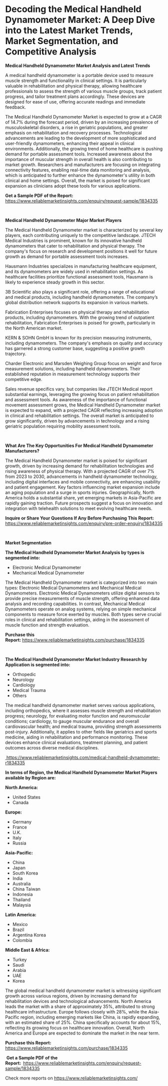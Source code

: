 <p><h1>Decoding the Medical Handheld Dynamometer Market: A Deep Dive into the Latest Market Trends, Market Segmentation, and Competitive Analysis</h1></p><p><strong>Medical Handheld Dynamometer Market Analysis and Latest Trends</strong></p>
<p><p>A medical handheld dynamometer is a portable device used to measure muscle strength and functionality in clinical settings. It is particularly valuable in rehabilitation and physical therapy, allowing healthcare professionals to assess the strength of various muscle groups, track patient progress, and tailor treatment plans accordingly. These devices are designed for ease of use, offering accurate readings and immediate feedback. </p><p>The Medical Handheld Dynamometer Market is expected to grow at a CAGR of 14.7% during the forecast period, driven by an increasing prevalence of musculoskeletal disorders, a rise in geriatric populations, and greater emphasis on rehabilitation and recovery processes. Technological advancements are leading to the development of more sophisticated and user-friendly dynamometers, enhancing their appeal in clinical environments. Additionally, the growing trend of home healthcare is pushing demand for portable assessment tools. Increased awareness about the importance of muscular strength in overall health is also contributing to market growth. Researchers and manufacturers are focusing on integrating connectivity features, enabling real-time data monitoring and analysis, which is anticipated to further enhance the dynamometer's utility in both clinical and home settings. Overall, the market is poised for significant expansion as clinicians adopt these tools for various applications.</p></p>
<p><strong>Get a Sample PDF of the Report:&nbsp;</strong> <a href="https://www.reliablemarketinsights.com/enquiry/request-sample/1834335?utm_campaign=2188&utm_medium=2&utm_source=Github&utm_content=ia&utm_term=05032025&utm_id=medical-handheld-dynamometer">https://www.reliablemarketinsights.com/enquiry/request-sample/1834335</a></p>
<p>&nbsp;</p>
<p><strong>Medical Handheld Dynamometer Major Market Players</strong></p>
<p><p>The Medical Handheld Dynamometer market is characterized by several key players, each contributing uniquely to the competitive landscape. JTECH Medical Industries is prominent, known for its innovative handheld dynamometers that cater to rehabilitation and physical therapy. The company's focus on research and development positions it well for future growth as demand for portable assessment tools increases.</p><p>Hausmann Industries specializes in manufacturing healthcare equipment, and its dynamometers are widely used in rehabilitation settings. As healthcare facilities prioritize functional assessment tools, Hausmann is likely to experience steady growth in this sector.</p><p>3B Scientific also plays a significant role, offering a range of educational and medical products, including handheld dynamometers. The company’s global distribution network supports its expansion in various markets.</p><p>Fabrication Enterprises focuses on physical therapy and rehabilitation products, including dynamometers. With the growing trend of outpatient rehabilitation, Fabrication Enterprises is poised for growth, particularly in the North American market.</p><p>KERN & SOHN GmbH is known for its precision measuring instruments, including dynamometers. The company's emphasis on quality and accuracy has garnered a strong customer base, suggesting a positive growth trajectory.</p><p>Charder Electronic and Marsden Weighing Group focus on weight and force measurement solutions, including handheld dynamometers. Their established reputation in measurement technology supports their competitive edge.</p><p>Sales revenue specifics vary, but companies like JTECH Medical report substantial earnings, leveraging the growing focus on patient rehabilitation and assessment tools. As awareness of the importance of functional movement assessment grows, the Medical Handheld Dynamometer market is expected to expand, with a projected CAGR reflecting increasing adoption in clinical and rehabilitation settings. The overall market is anticipated to grow significantly, driven by advancements in technology and a rising geriatric population requiring mobility assessment tools.</p></p>
<p>&nbsp;</p>
<p><strong>What Are The Key Opportunities For Medical Handheld Dynamometer Manufacturers?</strong></p>
<p><p>The Medical Handheld Dynamometer market is poised for significant growth, driven by increasing demand for rehabilitation technologies and rising awareness of physical therapy. With a projected CAGR of over 7% from 2023 to 2030, advancements in handheld dynamometer technology, including digital interfaces and mobile connectivity, are enhancing usability and patient engagement. Key factors influencing market expansion include an aging population and a surge in sports injuries. Geographically, North America holds a substantial share, yet emerging markets in Asia-Pacific are rapidly gaining traction. Future prospects suggest a focus on innovation and integration with telehealth solutions to meet evolving healthcare needs.</p></p>
<p><strong>Inquire or Share Your Questions If Any Before Purchasing This Report:</strong> <a href="https://www.reliablemarketinsights.com/enquiry/pre-order-enquiry/1834335?utm_campaign=2188&utm_medium=2&utm_source=Github&utm_content=ia&utm_term=05032025&utm_id=medical-handheld-dynamometer">https://www.reliablemarketinsights.com/enquiry/pre-order-enquiry/1834335</a></p>
<p>&nbsp;</p>
<p><strong>Market Segmentation</strong></p>
<p><strong>The Medical Handheld Dynamometer Market Analysis by types is segmented into:</strong></p>
<p><ul><li>Electronic Medical Dynamometer</li><li>Mechanical Medical Dynamometer</li></ul></p>
<p><p>The Medical Handheld Dynamometer market is categorized into two main types: Electronic Medical Dynamometers and Mechanical Medical Dynamometers. Electronic Medical Dynamometers utilize digital sensors to provide precise measurements of muscle strength, offering enhanced data analysis and recording capabilities. In contrast, Mechanical Medical Dynamometers operate on analog systems, relying on simple mechanical components to measure force exerted by muscles. Both types serve crucial roles in clinical and rehabilitation settings, aiding in the assessment of muscle function and strength evaluation.</p></p>
<p><strong>Purchase this Report:&nbsp;</strong><a href="https://www.reliablemarketinsights.com/purchase/1834335?utm_campaign=2188&utm_medium=2&utm_source=Github&utm_content=ia&utm_term=05032025&utm_id=medical-handheld-dynamometer">https://www.reliablemarketinsights.com/purchase/1834335</a></p>
<p>&nbsp;</p>
<p><strong>The Medical Handheld Dynamometer Market Industry Research by Application is segmented into:</strong></p>
<p><ul><li>Orthopedic</li><li>Neurology</li><li>Cardiology</li><li>Medical Trauma</li><li>Others</li></ul></p>
<p><p>The medical handheld dynamometer market serves various applications, including orthopedics, where it assesses muscle strength and rehabilitation progress; neurology, for evaluating motor function and neuromuscular conditions; cardiology, to gauge muscular endurance and overall cardiovascular health; and medical trauma, providing strength assessments post-injury. Additionally, it applies to other fields like geriatrics and sports medicine, aiding in rehabilitation and performance monitoring. These devices enhance clinical evaluations, treatment planning, and patient outcomes across diverse medical disciplines.</p></p>
<p><a href="https://www.reliablemarketinsights.com/medical-handheld-dynamometer-r1834335?utm_campaign=2188&utm_medium=2&utm_source=Github&utm_content=ia&utm_term=05032025&utm_id=medical-handheld-dynamometer">&nbsp;https://www.reliablemarketinsights.com/medical-handheld-dynamometer-r1834335</a></p>
<p><strong>In terms of Region, the Medical Handheld Dynamometer Market Players available by Region are:</strong></p>
<p>
    <p> <strong> North America: </strong>
        <ul>
            <li>United States</li>
            <li>Canada</li>
        </ul>
        </p> 
    <p> <strong> Europe: </strong>
        <ul>
            <li>Germany</li>
            <li>France</li>
            <li>U.K.</li>
            <li>Italy</li>
            <li>Russia</li>
        </ul>
        </p> 
    <p> <strong> Asia-Pacific: </strong>
        <ul>
            <li>China</li>
            <li>Japan</li>
            <li>South Korea</li>
            <li>India</li>
            <li>Australia</li>
            <li>China Taiwan</li>
            <li>Indonesia</li>
            <li>Thailand</li>
            <li>Malaysia</li>
        </ul>
        </p> 
    <p> <strong> Latin America: </strong>
        <ul>
            <li>Mexico</li>
            <li>Brazil</li>
            <li>Argentina Korea</li>
            <li>Colombia</li>
        </ul>
        </p> 
    <p> <strong> Middle East & Africa: </strong>
        <ul>
            <li>Turkey</li>
            <li>Saudi</li>
            <li>Arabia</li>
            <li>UAE</li>
            <li>Korea</li>
        </ul>
    </p>
    </p>
<p><p>The global medical handheld dynamometer market is witnessing significant growth across various regions, driven by increasing demand for rehabilitation devices and technological advancements. North America leads the market with a share of approximately 35%, attributed to strong healthcare infrastructure. Europe follows closely with 28%, while the Asia-Pacific region, including emerging markets like China, is rapidly expanding, with an estimated share of 25%. China specifically accounts for about 15%, reflecting its growing focus on healthcare innovation. Overall, North America and Europe are expected to dominate the market in the near term.</p></p>
<p><strong>Purchase this Report: </strong><a href="https://www.reliablemarketinsights.com/purchase/1834335?utm_campaign=2188&utm_medium=2&utm_source=Github&utm_content=ia&utm_term=05032025&utm_id=medical-handheld-dynamometer">https://www.reliablemarketinsights.com/purchase/1834335</a></p>
<p>&nbsp;<strong>Get a Sample PDF of the Report:&nbsp;&nbsp;</strong><a href="https://www.reliablemarketinsights.com/enquiry/request-sample/1834335?utm_campaign=2188&utm_medium=2&utm_source=Github&utm_content=ia&utm_term=05032025&utm_id=medical-handheld-dynamometer">https://www.reliablemarketinsights.com/enquiry/request-sample/1834335</a></p>
<p><strong></strong></p>
<p>Check more reports on <a href="https://www.reliablemarketinsights.com/?utm_campaign=2188&utm_medium=2&utm_source=Github&utm_content=ia&utm_term=05032025&utm_id=medical-handheld-dynamometer">https://www.reliablemarketinsights.com/</a></p>